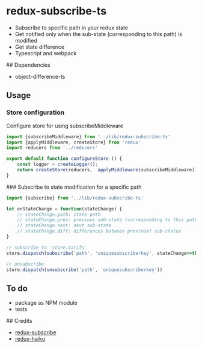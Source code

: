 # redux-subscribe-ts
- Subscribe to specific path in your redux state
- Get notified only when the sub-state (corresponding to this path) is modified
- Get state difference
- Typescript and webpack

## Dependencies
- object-difference-ts

## Usage

### Store configuration
Configure store for using subscribeMiddleware
```javascript
import {subscribeMiddleware} from '../lib/redux-subscribe-ts'
import {applyMiddleware, createStore} from 'redux'
import reducers from '../reducers'

export default function configureStore () {
    const logger = createLogger();
    return createStore(reducers,  applyMiddleware(subscribeMiddleware))
}
```

### Subscribe to state modification for a specific path
```javascript
import {subscribe} from '../lib/redux-subscribe-ts'

let onStateChange = function(stateChange) {
    // stateChange.path: state path
    // stateChange.prev: previous sub-state (corresponding to this path)
    // stateChange.next: next sub-state
    // stateChange.diff: differences between prev/next sub-states
}

// subscribe to 'store.tarifs'
store.dispatch(subscribe('path', 'uniquesubscriberkey', stateChange=>this.onStateChange(stateChange)))

// unsubscribe
store.dispatch(unsubscribe('path', 'uniquesubscriberkey'))
```

## To do
- package as NPM module
- tests

## Credits
- [redux-subscribe](https://github.com/ashaffer/redux-subscribe)
- [redux-haiku](https://github.com/xaviervia/redux-haiku)